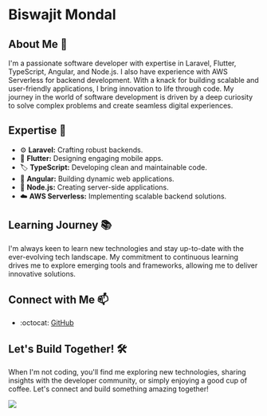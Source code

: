 # Biswajit Mondal

## About Me :wave:

I'm a passionate software developer with expertise in Laravel, Flutter, TypeScript, Angular, and Node.js. I also have experience with AWS Serverless for backend development. With a knack for building scalable and user-friendly applications, I bring innovation to life through code. My journey in the world of software development is driven by a deep curiosity to solve complex problems and create seamless digital experiences.

## Expertise :rocket:
- :gear: **Laravel:** Crafting robust backends.
- :iphone: **Flutter:** Designing engaging mobile apps.
- :label: **TypeScript:** Developing clean and maintainable code.
- :diamond_shape_with_a_dot_inside: **Angular:** Building dynamic web applications.
- :rocket: **Node.js:** Creating server-side applications.
- :cloud: **AWS Serverless:** Implementing scalable backend solutions.

## Learning Journey :books:

I'm always keen to learn new technologies and stay up-to-date with the ever-evolving tech landscape. My commitment to continuous learning drives me to explore emerging tools and frameworks, allowing me to deliver innovative solutions.

## Connect with Me :mailbox:

- :octocat: [GitHub](https://github.com/biswajit287)
<!-- - [LinkedIn](https://www.linkedin.com/in/YourLinkedInProfile) -->
<!-- - [Website/Blog](https://www.yourwebsite.com) -->

## Let's Build Together! :hammer_and_wrench:

When I'm not coding, you'll find me exploring new technologies, sharing insights with the developer community, or simply enjoying a good cup of coffee. Let's connect and build something amazing together!

![](https://komarev.com/ghpvc/?username=biswajit287&color=lightgrey)